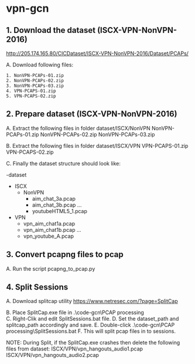 # vpn-gcn
## 1. Download the dataset (ISCX-VPN-NonVPN-2016)

http://205.174.165.80/CICDataset/ISCX-VPN-NonVPN-2016/Dataset/PCAPs/

A. Download following files:
```
1. NonVPN-PCAPs-01.zip
2. NonVPN-PCAPs-02.zip
3. NonVPN-PCAPs-03.zip
4. VPN-PCAPS-01.zip
5. VPN-PCAPS-02.zip
```

## 2. Prepare dataset (ISCX-VPN-NonVPN-2016)

A. Extract the following files in folder dataset/ISCX/NonVPN
NonVPN-PCAPs-01.zip
NonVPN-PCAPs-02.zip
NonVPN-PCAPs-03.zip

B. Extract the following files in folder dataset/ISCX/VPN
VPN-PCAPS-01.zip
VPN-PCAPS-02.zip

C. Finally the dataset structure should look like:

-dataset
 - ISCX
   - NonVPN
     - aim_chat_3a.pcap
     - aim_chat_3b.pcap
	...
     - youtubeHTML5_1.pcap
  - VPN
    - vpn_aim_chat1a.pcap
    - vpn_aim_chat1b.pcap
	...
    - vpn_youtube_A.pcap

## 3. Convert pcapng files to pcap
A. Run the script pcapng_to_pcap.py

## 4. Split Sessions

A. Download splitcap utility
   https://www.netresec.com/?page=SplitCap

B. Place SplitCap.exe file in .\code-gcn\PCAP processing\
C. Right-Clik and edit SplitSessions.bat file.
D. Set the dataset_path and splitcap_path accordingly and save.
E. Double-click .\code-gcn\PCAP processing\SplitSessions.bat
F. This will split pcap files in to sessions.

NOTE: During Split, if the SplitCap.exe crashes then delete the following files from dataset:
ISCX/VPN/vpn_hangouts_audio1.pcap
ISCX/VPN/vpn_hangouts_audio2.pcap
